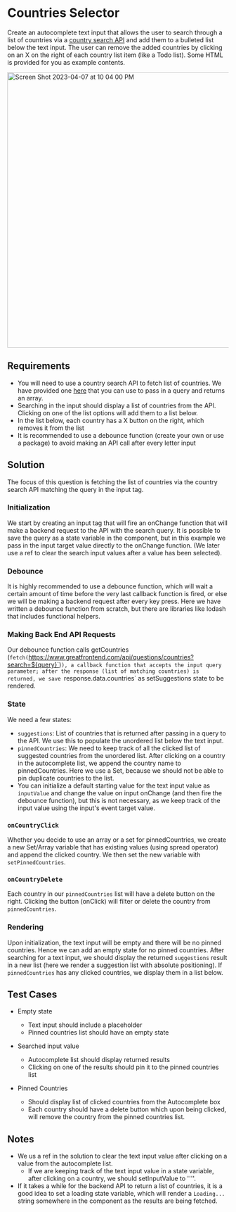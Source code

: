 # Countries Selector

Create an autocomplete text input that allows the user to search through a list of countries via a [country search API](https://www.greatfrontend.com/api/questions/countries?search=A) and add them to a bulleted list below the text input. The user can remove the added countries by clicking on an X on the right of each country list item (like a Todo list). Some HTML is provided for you as example contents.

<img width="626" alt="Screen Shot 2023-04-07 at 10 04 00 PM" src="https://user-images.githubusercontent.com/7784705/230704147-e2dd6aae-a718-4357-9a55-16a6c7d29d1f.png">

## Requirements

- You will need to use a country search API to fetch list of countries. We have provided one [here](https://www.greatfrontend.com/api/questions/countries?search=A) that you can use to pass in a query and returns an array.
- Searching in the input should display a list of countries from the API. Clicking on one of the list options will add them to a list below.
- In the list below, each country has a X button on the right, which removes it from the list
- It is recommended to use a debounce function (create your own or use a package) to avoid making an API call after every letter input

## Solution
The focus of this question is fetching the list of countries via the country search API matching the query in the input tag.

### Initialization
We start by creating an input tag that will fire an onChange function that will make a backend request to the API with the search query. It is possible to save the query as a state variable in the component, but in this example we pass in the input target value directly to the onChange function. (We later use a ref to clear the search input values after a value has been selected). 

### Debounce
It is highly recommended to use a debounce function, which will wait a certain amount of time before the very last callback function is fired, or else we will be making a backend request after every key press. Here we have written a debounce function from scratch, but there are libraries like lodash that includes functional helpers.


### Making Back End API Requests
Our debounce function calls getCountries (`fetch(`https://www.greatfrontend.com/api/questions/countries?search=${query}`)`), a callback function that accepts the input query parameter; after the response (list of matching countries) is returned, we save `response.data.countries` as setSuggestions state to be rendered.

### State
We need a few states:
- `suggestions`: List of countries that is returned after passing in a query to the API. We use this to populate the unordered list below the text input.
- `pinnedCountries`: We need to keep track of all the clicked list of suggested countries from the unordered list. After clicking on a country in the autocomplete list, we append the country name to pinnedCountries. Here we use a Set, because we should not be able to pin duplicate countries to the list.
- You can initialize a default starting value for the text input value as `inputValue` and change the value on input onChange (and then fire the debounce function), but this is not necessary, as we keep track of the input value using the input's event target value.

### `onCountryClick`
Whether you decide to use an array or a set for pinnedCountries, we create a new Set/Array variable that has existing values (using spread operator) and append the clicked country. We then set the new variable with `setPinnedCountries`.

### `onCountryDelete`
Each country in our `pinnedCountries` list will have a delete button on the right. Clicking the button (onClick) will filter or delete the country from `pinnedCountries`.

### Rendering
Upon initialization, the text input will be empty and there will be no pinned countries. Hence we can add an empty state for no pinned countries. After searching for a text input, we should display the returned `suggestions` result in a new list (here we render a suggestion list with absolute positioning).
If `pinnedCountries` has any clicked countries, we display them in a list below.

## Test Cases
- Empty state
     - Text input should include a placeholder
     - Pinned countries list should have an empty state

- Searched input value
     - Autocomplete list should display returned results
     - Clicking on one of the results should pin it to the pinned countries list

- Pinned Countries
     - Should display list of clicked countries from the Autocomplete box
     - Each country should have a delete button which upon being clicked, will remove the country from the pinned countries list.

## Notes
- We us a ref in the solution to clear the text input value after clicking on a value from the autocomplete list.
  - If we are keeping track of the text input value in a state variable, after clicking on a country, we should setInputValue to ''''.
- If it takes a while for the backend API to return a list of countries, it is a good idea to set a loading state variable, which will render a `Loading...` string somewhere in the component as the results are being fetched.
